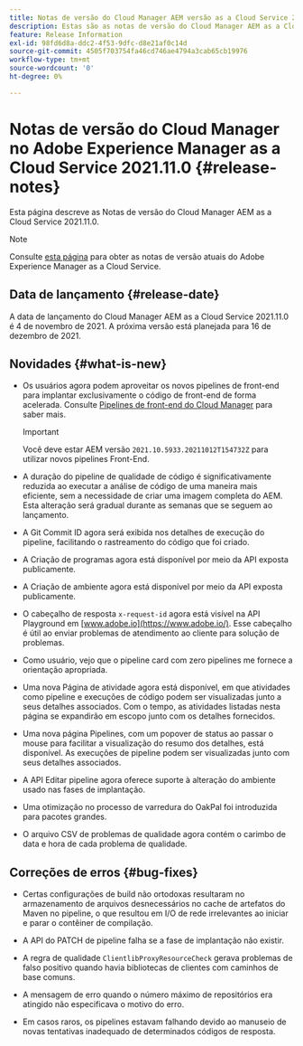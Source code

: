 ```yaml
---
title: Notas de versão do Cloud Manager AEM versão as a Cloud Service 2021.11.0
description: Estas são as notas de versão do Cloud Manager AEM as a Cloud Service versão 2021.11.0
feature: Release Information
exl-id: 98fd6d8a-ddc2-4f53-9dfc-d8e21af0c14d
source-git-commit: 4505f703754fa46cd746ae4794a3cab65cb19976
workflow-type: tm+mt
source-wordcount: '0'
ht-degree: 0%

---
```


# Notas de versão do Cloud Manager no Adobe Experience Manager as a Cloud Service 2021.11.0 {#release-notes}

Esta página descreve as Notas de versão do Cloud Manager AEM as a Cloud Service 2021.11.0.

>[!NOTE]
>
>Consulte [esta página](/help/release-notes/release-notes-cloud/release-notes-current.md) para obter as notas de versão atuais do Adobe Experience Manager as a Cloud Service.

## Data de lançamento {#release-date}

A data de lançamento do Cloud Manager AEM as a Cloud Service 2021.11.0 é 4 de novembro de 2021.
A próxima versão está planejada para 16 de dezembro de 2021.

## Novidades {#what-is-new}

* Os usuários agora podem aproveitar os novos pipelines de front-end para implantar exclusivamente o código de front-end de forma acelerada. Consulte [Pipelines de front-end do Cloud Manager](/help/implementing/cloud-manager/configuring-pipelines/introduction-ci-cd-pipelines.md#front-end) para saber mais.

   >[!IMPORTANT]
   >Você deve estar AEM versão `2021.10.5933.20211012T154732Z` para utilizar novos pipelines Front-End.

* A duração do pipeline de qualidade de código é significativamente reduzida ao executar a análise de código de uma maneira mais eficiente, sem a necessidade de criar uma imagem completa do AEM. Esta alteração será gradual durante as semanas que se seguem ao lançamento.

* A Git Commit ID agora será exibida nos detalhes de execução do pipeline, facilitando o rastreamento do código que foi criado.

* A Criação de programas agora está disponível por meio da API exposta publicamente.

* A Criação de ambiente agora está disponível por meio da API exposta publicamente.

* O cabeçalho de resposta `x-request-id` agora está visível na API Playground em [www.adobe.io](https://www.adobe.io/). Esse cabeçalho é útil ao enviar problemas de atendimento ao cliente para solução de problemas.

* Como usuário, vejo que o pipeline card com zero pipelines me fornece a orientação apropriada.

* Uma nova Página de atividade agora está disponível, em que atividades como pipeline e execuções de código podem ser visualizadas junto a seus detalhes associados. Com o tempo, as atividades listadas nesta página se expandirão em escopo junto com os detalhes fornecidos.

* Uma nova página Pipelines, com um popover de status ao passar o mouse para facilitar a visualização do resumo dos detalhes, está disponível. As execuções de pipeline podem ser visualizadas junto com seus detalhes associados.

* A API Editar pipeline agora oferece suporte à alteração do ambiente usado nas fases de implantação.

* Uma otimização no processo de varredura do OakPal foi introduzida para pacotes grandes.

* O arquivo CSV de problemas de qualidade agora contém o carimbo de data e hora de cada problema de qualidade.

## Correções de erros {#bug-fixes}

* Certas configurações de build não ortodoxas resultaram no armazenamento de arquivos desnecessários no cache de artefatos do Maven no pipeline, o que resultou em I/O de rede irrelevantes ao iniciar e parar o contêiner de compilação.

* A API do PATCH de pipeline falha se a fase de implantação não existir.

* A regra de qualidade `ClientlibProxyResourceCheck` gerava problemas de falso positivo quando havia bibliotecas de clientes com caminhos de base comuns.

* A mensagem de erro quando o número máximo de repositórios era atingido não especificava o motivo do erro.

* Em casos raros, os pipelines estavam falhando devido ao manuseio de novas tentativas inadequado de determinados códigos de resposta.
